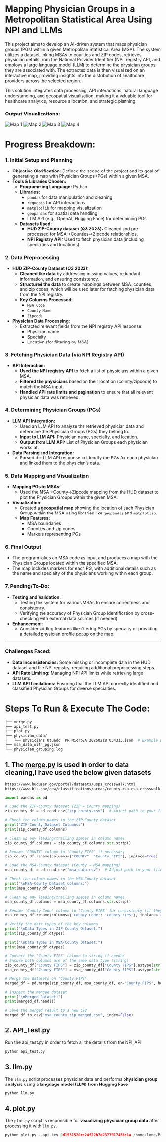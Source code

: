 # Mapping Physician Groups in a Metropolitan Statistical Area Using NPI and LLMs

This project aims to develop an AI-driven system that maps physician groups (PGs) within a given Metropolitan Statistical Area (MSA). The system utilizes a dataset linking MSAs to counties and ZIP codes, retrieves physician details from the National Provider Identifier (NPI) registry API, and employs a large language model (LLM) to determine the physician groups they are associated with. The extracted data is then visualized on an interactive map, providing insights into the distribution of healthcare providers across the selected region.

This solution integrates data processing, API interactions, natural language understanding, and geospatial visualization, making it a valuable tool for healthcare analytics, resource allocation, and strategic planning.

### Output Visualizations:

![Map 1](./output_1.png)
![Map 2](./output_2.png)
![Map 3](./output_3.png)
![Map 4](./output_4.png)
# Progress Breakdown:

### **1. Initial Setup and Planning**

- **Objective Clarification:** Defined the scope of the project and its goal of generating a map with Physician Groups (PGs) within a given MSA.
- **Tools & Libraries Chosen:**
    - **Programming Language:** Python
    - **Libraries:**
        - `pandas` for data manipulation and cleaning
        - `requests` for API interactions
        - `matplotlib` for mapping visualization
        - `geopandas` for spatial data handling
        - LLM API (e.g., OpenAI, Hugging Face) for determining PGs
    - **Datasets Used:**
        - **HUD ZIP-County dataset (Q3 2023):** Cleaned and pre-processed for MSA->Counties->Zipcode relationships.
        - **NPI Registry API:** Used to fetch physician data (including specialties and locations).

### **2. Data Preprocessing**

- **HUD ZIP-County Dataset (Q3 2023):**
    - **Cleaned the data** by addressing missing values, redundant information, and ensuring consistency.
    - **Structured the data** to create mappings between MSA, counties, and zip codes, which will be used later for fetching physician data from the NPI registry.
    - **Key Columns Processed:**
        - `MSA Code`
        - `County Name`
        - `Zipcode`
- **Physician Data Processing:**
    - Extracted relevant fields from the NPI registry API response:
        - Physician name
        - Specialty
        - Location (for filtering by MSA)

### **3. Fetching Physician Data (via NPI Registry API)**

- **API Interaction:**
    - **Used the NPI registry API** to fetch a list of physicians within a given MSA.
    - **Filtered the physicians** based on their location (county/zipcode) to match the MSA input.
    - **Handled API rate limits and pagination** to ensure that all relevant physician data was retrieved.

### **4. Determining Physician Groups (PGs)**

- **LLM API Integration:**
    - Used an LLM API to analyze the retrieved physician data and determine the Physician Groups (PGs) they belong to.
    - **Input to LLM API:** Physician name, specialty, and location.
    - **Output from LLM API:** List of Physician Groups each physician works at.
- **Data Parsing and Integration:**
    - Parsed the LLM API response to identify the PGs for each physician and linked them to the physician’s data.

### **5. Data Mapping and Visualization**

- **Mapping PGs to MSAs:**
    - Used the MSA->County->Zipcode mapping from the HUD dataset to plot the Physician Groups within the given MSA.
- **Visualization:**
    - Created a **geospatial map** showing the location of each Physician Group within the MSA using libraries like `geopandas` and `matplotlib`.
    - **Map Features:**
        - MSA boundaries
        - Counties and zip codes
        - Markers representing PGs

### **6. Final Output**

- The program takes an MSA code as input and produces a map with the Physician Groups located within the specified MSA.
- The map includes markers for each PG, with additional details such as the name and specialty of the physicians working within each group.

### **7. Pending/To-Do:**

- **Testing and Validation:**
    - Testing the system for various MSAs to ensure correctness and consistency.
    - Verifying the accuracy of Physician Group identification by cross-checking with external data sources (if needed).
- **Enhancement:**
    - Consider adding features like filtering PGs by specialty or providing a detailed physician profile popup on the map.

---

### **Challenges Faced:**

- **Data Inconsistencies:** Some missing or incomplete data in the HUD dataset and the NPI registry, requiring additional preprocessing steps.
- **API Rate Limiting:** Managing NPI API limits while retrieving large datasets.
- **LLM API Limitations:** Ensuring that the LLM API correctly identified and classified Physician Groups for diverse specialties.

# Steps To Run & Execute The Code:

```python
├── merge.py   
├── api_test.py              
├── plot.py                    
├── physician_data/           
│   └── physicians_Utuado__PR_MicroSA_20250218_034313.json  # Example physician data
├── msa_data_with_pg.json      
└── physician_grouping.log     
```

## 1. The [merge.py](http://merge.py) is used in order to data cleaning,I have used the below given datasets

```markdown
https://www.huduser.gov/portal/datasets/usps_crosswalk.html
https://www.bls.gov/cew/classifications/areas/county-msa-csa-crosswalk.html
```

```python
import pandas as pd

# Load the ZIP-County dataset (ZIP → County mapping)
zip_county_df = pd.read_csv("zip_county.csv")  # Adjust path to your file

# Check the column names in the ZIP-County dataset
print("ZIP-County Dataset Columns:")
print(zip_county_df.columns)

# Clean up any leading/trailing spaces in column names
zip_county_df.columns = zip_county_df.columns.str.strip()

# Rename 'COUNTY' column to 'County FIPS' if necessary
zip_county_df.rename(columns={"COUNTY": "County FIPS"}, inplace=True)

# Load the MSA-County dataset (County → MSA mapping)
msa_county_df = pd.read_csv("msa_data.csv")  # Adjust path to your file

# Check the column names in the MSA-County dataset
print("\nMSA-County Dataset Columns:")
print(msa_county_df.columns)

# Clean up any leading/trailing spaces in column names
msa_county_df.columns = msa_county_df.columns.str.strip()

# Rename 'County Code' column to 'County FIPS' for consistency (if they represent the same thing)
msa_county_df.rename(columns={"County Code": "County FIPS"}, inplace=True)

# Verify the data types of the key columns
print("\nData Types in ZIP-County Dataset:")
print(zip_county_df.dtypes)

print("\nData Types in MSA-County Dataset:")
print(msa_county_df.dtypes)

# Convert the 'County FIPS' column to string if needed
# Ensure both columns are of the same data type (string)
zip_county_df["County FIPS"] = zip_county_df["County FIPS"].astype(str)
msa_county_df["County FIPS"] = msa_county_df["County FIPS"].astype(str)

# Merge the datasets on 'County FIPS'
merged_df = pd.merge(zip_county_df, msa_county_df, on="County FIPS", how="left")

# Inspect the merged dataset
print("\nMerged Dataset:")
print(merged_df.head())

# Save the merged result to a new CSV
merged_df.to_csv("msa_county_zip_merged.csv", index=False)

```

## 2. API_Test.py

Run the api_test.py in order to fetch all the details from the NPI_API

```python
python api_test.py
```

## 3. llm.py

The `llm.py` script processes physician data and performs **physician group analysis** using a **language model (LLM) from Hugging Face**

```python
python llm.py
```

## 4. plot.py

The `plot.py` script is responsible for **visualizing physician group data** after processing it with `llm.py`.

```python
python plot.py --api-key 0d1531520cc24f22b7e2377917456c1a /home/lone/Projects/Vivnovation/Final_Project/msa_data_with_pg.json
```
